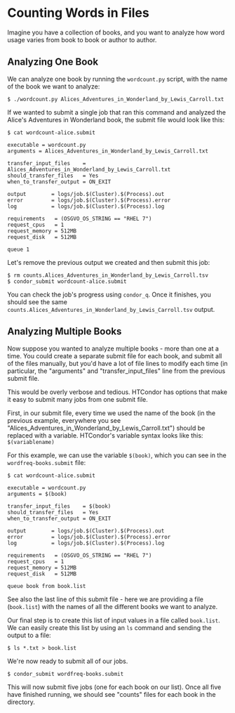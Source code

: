 # Counting Words in Files

Imagine you have a collection of books, and you want to analyze how word
usage varies from book to book or author to author. 

## Analyzing One Book

We can analyze one book by running the `wordcount.py` script, with the 
name of the book we want to analyze: 

	$ ./wordcount.py Alices_Adventures_in_Wonderland_by_Lewis_Carroll.txt 

If we wanted to submit a single job that ran this command and analyzed the 
Alice's Adventures in Wonderland book, the submit file would look like this: 


	$ cat wordcount-alice.submit

	executable = wordcount.py
	arguments = Alices_Adventures_in_Wonderland_by_Lewis_Carroll.txt

	transfer_input_files    = Alices_Adventures_in_Wonderland_by_Lewis_Carroll.txt
	should_transfer_files   = Yes
	when_to_transfer_output = ON_EXIT

	output        = logs/job.$(Cluster).$(Process).out
	error         = logs/job.$(Cluster).$(Process).error
	log           = logs/job.$(Cluster).$(Process).log

	requirements   = (OSGVO_OS_STRING == "RHEL 7")
	request_cpus   = 1
	request_memory = 512MB
	request_disk   = 512MB

	queue 1     

Let's remove the previous output we created and then submit this job: 

	$ rm counts.Alices_Adventures_in_Wonderland_by_Lewis_Carroll.tsv
	$ condor_submit wordcount-alice.submit

You can check the job's progress using `condor_q`. Once it finishes, you should 
see the same `counts.Alices_Adventures_in_Wonderland_by_Lewis_Carroll.tsv` output. 

## Analyzing Multiple Books

Now suppose you wanted to analyze multiple books - more than one at a time. 
You could create a separate submit file for each book, and submit all of the
files manually, but you'd have a lot of file lines to modify each time
(in particular, the "arguments" and "transfer_input_files" line from the 
previous submit file. 

This would be overly verbose and tedious. HTCondor has options that make it easy to 
submit many jobs from one submit file. 

First, in our submit file, every time we used the name of the book (in the previous example, 
everywhere you see "Alices_Adventures_in_Wonderland_by_Lewis_Carroll.txt") should be 
replaced with a variable. HTCondor's variable syntax looks like this: `$(variablename)`

For this example, we can use the variable `$(book)`, which you can see in the 
`wordfreq-books.submit` file:

	$ cat wordcount-alice.submit

	executable = wordcount.py
	arguments = $(book)

	transfer_input_files    = $(book)
	should_transfer_files   = Yes
	when_to_transfer_output = ON_EXIT

	output        = logs/job.$(Cluster).$(Process).out
	error         = logs/job.$(Cluster).$(Process).error
	log           = logs/job.$(Cluster).$(Process).log

	requirements   = (OSGVO_OS_STRING == "RHEL 7")
	request_cpus   = 1
	request_memory = 512MB
	request_disk   = 512MB

	queue book from book.list 

See also the last line of this submit file - here we are providing a file (`book.list`) 
with the names of all the different books we want to analyze. 

Our final step is to create this list of input values in a file 
called `book.list`. We can easily create this list by using an `ls` command and 
sending the output to a file: 

	$ ls *.txt > book.list 

We're now ready to submit all of our jobs. 

	$ condor_submit wordfreq-books.submit

This will now submit five jobs (one for each book on our list). Once all five 
have finished running, we should see "counts" files for each book in the directory. 
